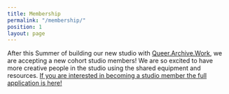 ```yaml
---
title: Membership
permalink: "/membership/"
position: 1
layout: page
---
```


After this Summer of building our new studio with [Queer.Archive.Work](http://queer.archive.work), we are accepting a new cohort studio members! We are so excited to have more creative people in the studio using the shared equipment and resources. [If you are interested in becoming a studio member the full application is here!](http://apply.binchqaw.studio)